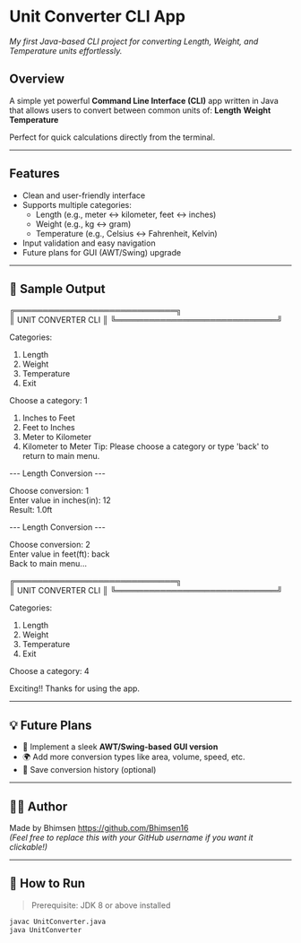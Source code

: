 # Unit Converter CLI App
*My first Java-based CLI project for converting Length, Weight, and Temperature units effortlessly.*

## Overview

A simple yet powerful **Command Line Interface (CLI)** app written in Java that allows users to convert between common units of:
**Length**
**Weight**
**Temperature**

Perfect for quick calculations directly from the terminal.

---

## Features

- Clean and user-friendly interface
- Supports multiple categories:
  - Length (e.g., meter ↔ kilometer, feet ↔ inches)
  - Weight (e.g., kg ↔ gram)
  - Temperature (e.g., Celsius ↔ Fahrenheit, Kelvin)
- Input validation and easy navigation
- Future plans for GUI (AWT/Swing) upgrade

---

## 🧪 Sample Output
╔═════════════════════════════╗
<br>
║     UNIT CONVERTER CLI      ║
╚═════════════════════════════╝

Categories: 
1. Length
2. Weight
3. Temperature
4. Exit

Choose a category: 1

1. Inches to Feet
2. Feet to Inches
3. Meter to Kilometer
4. Kilometer to Meter
Tip: Please choose a category or type 'back' to return to main menu.

--- Length Conversion ---

Choose conversion: 1
<br>
Enter value in inches(in): 12
<br>
Result: 1.0ft

--- Length Conversion ---

Choose conversion: 2
<br>
Enter value in feet(ft): back
<br>
Back to main menu...

╔═════════════════════════════╗
<br>
║     UNIT CONVERTER CLI      ║
╚═════════════════════════════╝

Categories:
1. Length
2. Weight
3. Temperature
4. Exit

Choose a category: 4

Exciting!! Thanks for using the app.


---

## 💡 Future Plans

- 🎨 Implement a sleek **AWT/Swing-based GUI version**
- 🌍 Add more conversion types like area, volume, speed, etc.
- 💾 Save conversion history (optional)

---

## 🧑‍💻 Author

Made  by Bhimsen
https://github.com/Bhimsen16  
*(Feel free to replace this with your GitHub username if you want it clickable!)*

---

## 📌 How to Run

> Prerequisite: JDK 8 or above installed

```bash
javac UnitConverter.java
java UnitConverter